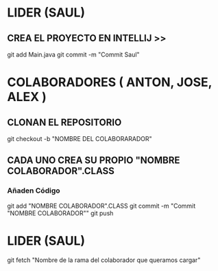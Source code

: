# LIDER (SAUL) 

## CREA EL PROYECTO EN INTELLIJ >>
git add Main.java
git commit -m "Commit Saul"


# COLABORADORES ( ANTON, JOSE, ALEX ) 

## CLONAN EL REPOSITORIO 
git checkout -b "NOMBRE DEL COLABORARADOR"

## CADA UNO CREA SU PROPIO "NOMBRE COLABORADOR".CLASS
### Añaden Código
git add "NOMBRE COLABORADOR".CLASS
git commit -m "Commit "NOMBRE COLABORADOR""
git push



# LIDER (SAUL) 

git fetch "Nombre de la rama del colaborador que queramos cargar"


